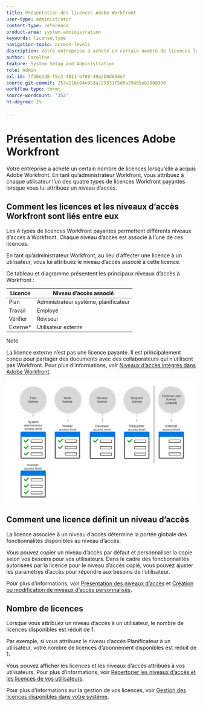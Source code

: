 ```yaml
---
title: Présentation des licences Adobe Workfront
user-type: administrator
content-type: reference
product-area: system-administration
keywords: license,type
navigation-topic: access-levels
description: Votre entreprise a acheté un certain nombre de licences lorsqu’elle a acquis Adobe Workfront. En tant qu’administrateur Workfront, vous attribuez à chaque utilisateur l’un des quatre types de licences Workfront payantes lorsque vous lui attribuez un niveau d’accès.
author: Caroline
feature: System Setup and Administration
role: Admin
exl-id: 7f30e2d8-f5c3-4811-b780-49a2b0d058e7
source-git-commit: 253a116e04e0b3a729331f5d0a29405e82808390
workflow-type: tm+mt
source-wordcount: '352'
ht-degree: 2%

---
```


# Présentation des licences Adobe Workfront

Votre entreprise a acheté un certain nombre de licences lorsqu’elle a acquis Adobe Workfront. En tant qu’administrateur Workfront, vous attribuez à chaque utilisateur l’un des quatre types de licences Workfront payantes lorsque vous lui attribuez un niveau d’accès.

## Comment les licences et les niveaux d’accès Workfront sont liés entre eux

Les 4 types de licences Workfront payantes permettent différents niveaux d’accès à Workfront. Chaque niveau d’accès est associé à l’une de ces licences.

En tant qu’administrateur Workfront, au lieu d’affecter une licence à un utilisateur, vous lui attribuez le niveau d’accès associé à cette licence.

Ce tableau et diagramme présentent les principaux niveaux d’accès à Workfront :

| Licence | Niveau d’accès associé |
|--- |--- |
| Plan | Administrateur système, planificateur |
| Travail | Employé |
| Vérifier | Réviseur |
| Externe* | Utilisateur externe |

>[!NOTE]
>
>La licence externe n’est pas une licence payante. Il est principalement conçu pour partager des documents avec des collaborateurs qui n’utilisent pas Workfront. Pour plus d’informations, voir [Niveaux d’accès intégrés dans Adobe Workfront](default-access-levels-in-workfront.md).

![](assets/licenses-and-access-levels.png)

## Comment une licence définit un niveau d’accès

La licence associée à un niveau d’accès détermine la portée globale des fonctionnalités disponibles au niveau d’accès.

Vous pouvez copier un niveau d’accès par défaut et personnaliser la copie selon vos besoins pour vos utilisateurs. Dans le cadre des fonctionnalités autorisées par la licence pour le niveau d’accès copié, vous pouvez ajuster les paramètres d’accès pour répondre aux besoins de l’utilisateur.

Pour plus d’informations, voir [Présentation des niveaux d’accès](../../../administration-and-setup/add-users/access-levels-and-object-permissions/access-levels-overview.md) et [Création ou modification de niveaux d’accès personnalisés](../../../administration-and-setup/add-users/configure-and-grant-access/create-modify-access-levels.md).

## Nombre de licences

Lorsque vous attribuez un niveau d’accès à un utilisateur, le nombre de licences disponibles est réduit de 1.

Par exemple, si vous attribuez le niveau d’accès Planificateur à un utilisateur, votre nombre de licences d’abonnement disponibles est réduit de 1.

Vous pouvez afficher les licences et les niveaux d’accès attribués à vos utilisateurs. Pour plus d’informations, voir [Répertorier les niveaux d’accès et les licences de vos utilisateurs](../../../administration-and-setup/add-users/access-levels-and-object-permissions/list-access-levels-and-licenses-for-your-users.md).

Pour plus d’informations sur la gestion de vos licences, voir [Gestion des licences disponibles dans votre système](../../../administration-and-setup/get-started-wf-administration/manage-available-licenses-in-your-system.md).
